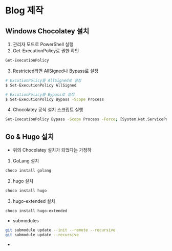 # Blog 제작

## Windows Chocolatey 설치

1. 관리자 모드로 PowerShell 실행
2. Get-ExecutionPolicy로 권한 확인

```bash
Get-ExecutionPolicy
```

3. Restricted라면 AllSigned나 Bypass로 설정

```bash
# ExcutionPolicy를 AllSigned로 설정
$ Set-ExecutionPolicy AllSigned

# ExcutionPolicy를 Bypass로 설정
$ Set-ExecutionPolicy Bypass -Scope Process
```

4. Chocolatey 공식 설치 스크립트 실행

```bash
Set-ExecutionPolicy Bypass -Scope Process -Force; [System.Net.ServicePointManager]::SecurityProtocol = [System.Net.ServicePointManager]::SecurityProtocol -bor 3072; iex ((New-Object System.Net.WebClient).DownloadString('https://community.chocolatey.org/install.ps1'))
```

## Go & Hugo 설치

- 위의 Chocolatey 설치가 되었다는 가정하

1. GoLang 설치

```bash
choco install golang
```

2. hugo 설치

```bash
choco install hugo
```

3. hugo-extended 설치

```bash
choco install hugo-extended
```

- submodules

```bash
git submodule update --init --remote --recursive
git submodule update --recursive

```

-
